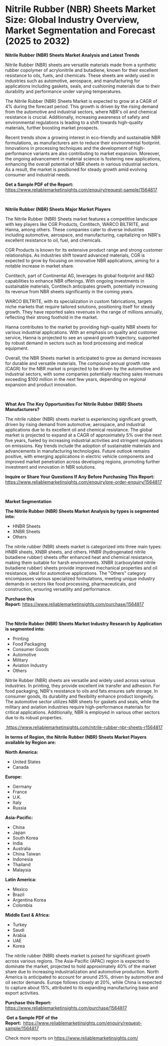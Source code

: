 <p><h1>Nitrile Rubber (NBR) Sheets Market Size: Global Industry Overview, Market Segmentation and Forecast (2025 to 2032)</h1></p><p><strong>Nitrile Rubber (NBR) Sheets Market Analysis and Latest Trends</strong></p>
<p><p>Nitrile Rubber (NBR) sheets are versatile materials made from a synthetic rubber copolymer of acrylonitrile and butadiene, known for their excellent resistance to oils, fuels, and chemicals. These sheets are widely used in industries such as automotive, aerospace, and manufacturing for applications including gaskets, seals, and cushioning materials due to their durability and performance under varying temperatures.</p><p>The Nitrile Rubber (NBR) Sheets Market is expected to grow at a CAGR of 4% during the forecast period. This growth is driven by the rising demand from the automotive and industrial sectors, where NBR's oil and chemical resistance is crucial. Additionally, increasing awareness of safety and environmental regulations is leading to a shift towards high-quality materials, further boosting market prospects.</p><p>Recent trends show a growing interest in eco-friendly and sustainable NBR formulations, as manufacturers aim to reduce their environmental footprint. Innovations in processing techniques and the development of high-performance variants are also contributing to market expansion. Moreover, the ongoing advancement in material science is fostering new applications, enhancing the overall potential of NBR sheets in various industrial sectors. As a result, the market is positioned for steady growth amid evolving consumer and industrial needs.</p></p>
<p><strong>Get a Sample PDF of the Report:&nbsp;</strong> <a href="https://www.reliablemarketinsights.com/enquiry/request-sample/1564817?utm_campaign=3529&utm_medium=2&utm_source=Github&utm_content=ia&utm_term=02042025&utm_id=nitrile-rubber-nbr-sheets">https://www.reliablemarketinsights.com/enquiry/request-sample/1564817</a></p>
<p>&nbsp;</p>
<p><strong>Nitrile Rubber (NBR) Sheets Major Market Players</strong></p>
<p><p>The Nitrile Rubber (NBR) Sheets market features a competitive landscape with key players like CGR Products, Contitech, WARCO BILTRITE, and Hanna, among others. These companies cater to diverse industries including automotive, aerospace, and manufacturing, capitalizing on NBR's excellent resistance to oil, fuel, and chemicals.</p><p>CGR Products is known for its extensive product range and strong customer relationships. As industries shift toward advanced materials, CGR is expected to grow by focusing on innovative NBR applications, aiming for a notable increase in market share.</p><p>Contitech, part of Continental AG, leverages its global footprint and R&D capabilities to enhance NBR offerings. With ongoing investments in sustainable materials, Contitech anticipates growth, potentially increasing its revenue from NBR sheets significantly in the coming years.</p><p>WARCO BILTRITE, with its specialization in custom fabrications, targets niche markets that require tailored solutions, positioning itself for steady growth. They have reported sales revenues in the range of millions annually, reflecting their strong foothold in the market.</p><p>Hanna contributes to the market by providing high-quality NBR sheets for various industrial applications. With an emphasis on quality and customer service, Hanna is projected to see an upward growth trajectory, supported by robust demand in sectors such as food processing and medical equipment.</p><p>Overall, the NBR Sheets market is anticipated to grow as demand increases for durable and versatile materials. The compound annual growth rate (CAGR) for the NBR market is projected to be driven by the automotive and industrial sectors, with some companies potentially reaching sales revenues exceeding $100 million in the next few years, depending on regional expansion and product innovation.</p></p>
<p>&nbsp;</p>
<p><strong>What Are The Key Opportunities For Nitrile Rubber (NBR) Sheets Manufacturers?</strong></p>
<p><p>The nitrile rubber (NBR) sheets market is experiencing significant growth, driven by rising demand from automotive, aerospace, and industrial applications due to its excellent oil and chemical resistance. The global market is projected to expand at a CAGR of approximately 5% over the next five years, fueled by increasing industrial activities and stringent regulations on emissions. Key trends include the adoption of sustainable materials and advancements in manufacturing technologies. Future outlook remains positive, with emerging applications in electric vehicle components and improved market penetration across developing regions, promoting further investment and innovation in NBR solutions.</p></p>
<p><strong>Inquire or Share Your Questions If Any Before Purchasing This Report:</strong> <a href="https://www.reliablemarketinsights.com/enquiry/pre-order-enquiry/1564817?utm_campaign=3529&utm_medium=2&utm_source=Github&utm_content=ia&utm_term=02042025&utm_id=nitrile-rubber-nbr-sheets">https://www.reliablemarketinsights.com/enquiry/pre-order-enquiry/1564817</a></p>
<p>&nbsp;</p>
<p><strong>Market Segmentation</strong></p>
<p><strong>The Nitrile Rubber (NBR) Sheets Market Analysis by types is segmented into:</strong></p>
<p><ul><li>HNBR Sheets</li><li>XNBR Sheets</li><li>Others</li></ul></p>
<p><p>The nitrile rubber (NBR) sheets market is categorized into three main types: HNBR sheets, XNBR sheets, and others. HNBR (hydrogenated nitrile butadiene rubber) sheets offer enhanced heat and chemical resistance, making them suitable for harsh environments. XNBR (carboxylated nitrile butadiene rubber) sheets provide improved mechanical properties and oil resistance, ideal for automotive applications. The "Others" category encompasses various specialized formulations, meeting unique industry demands in sectors like food processing, pharmaceuticals, and construction, ensuring versatility and performance.</p></p>
<p><strong>Purchase this Report:&nbsp;</strong><a href="https://www.reliablemarketinsights.com/purchase/1564817?utm_campaign=3529&utm_medium=2&utm_source=Github&utm_content=ia&utm_term=02042025&utm_id=nitrile-rubber-nbr-sheets">https://www.reliablemarketinsights.com/purchase/1564817</a></p>
<p>&nbsp;</p>
<p><strong>The Nitrile Rubber (NBR) Sheets Market Industry Research by Application is segmented into:</strong></p>
<p><ul><li>Printing</li><li>Food Packaging</li><li>Consumer Goods</li><li>Automotive</li><li>Military</li><li>Aviation Industry</li><li>Others</li></ul></p>
<p><p>Nitrile Rubber (NBR) sheets are versatile and widely used across various industries. In printing, they provide excellent ink transfer and adhesion. For food packaging, NBR's resistance to oils and fats ensures safe storage. In consumer goods, its durability and flexibility enhance product longevity. The automotive sector utilizes NBR sheets for gaskets and seals, while the military and aviation industries require high-performance materials for critical applications. Additionally, NBR is employed in various other sectors due to its robust properties.</p></p>
<p><a href="https://www.reliablemarketinsights.com/nitrile-rubber-nbr-sheets-r1564817?utm_campaign=3529&utm_medium=2&utm_source=Github&utm_content=ia&utm_term=02042025&utm_id=nitrile-rubber-nbr-sheets">&nbsp;https://www.reliablemarketinsights.com/nitrile-rubber-nbr-sheets-r1564817</a></p>
<p><strong>In terms of Region, the Nitrile Rubber (NBR) Sheets Market Players available by Region are:</strong></p>
<p>
    <p> <strong> North America: </strong>
        <ul>
            <li>United States</li>
            <li>Canada</li>
        </ul>
        </p> 
    <p> <strong> Europe: </strong>
        <ul>
            <li>Germany</li>
            <li>France</li>
            <li>U.K.</li>
            <li>Italy</li>
            <li>Russia</li>
        </ul>
        </p> 
    <p> <strong> Asia-Pacific: </strong>
        <ul>
            <li>China</li>
            <li>Japan</li>
            <li>South Korea</li>
            <li>India</li>
            <li>Australia</li>
            <li>China Taiwan</li>
            <li>Indonesia</li>
            <li>Thailand</li>
            <li>Malaysia</li>
        </ul>
        </p> 
    <p> <strong> Latin America: </strong>
        <ul>
            <li>Mexico</li>
            <li>Brazil</li>
            <li>Argentina Korea</li>
            <li>Colombia</li>
        </ul>
        </p> 
    <p> <strong> Middle East & Africa: </strong>
        <ul>
            <li>Turkey</li>
            <li>Saudi</li>
            <li>Arabia</li>
            <li>UAE</li>
            <li>Korea</li>
        </ul>
    </p>
    </p>
<p><p>The nitrile rubber (NBR) sheets market is poised for significant growth across various regions. The Asia-Pacific (APAC) region is expected to dominate the market, projected to hold approximately 40% of the market share due to increasing industrialization and automotive production. North America is anticipated to account for around 25%, driven by automotive and oil sector demands. Europe follows closely at 20%, while China is expected to capture about 15%, attributed to its expanding manufacturing base and export activities.</p></p>
<p><strong>Purchase this Report: </strong><a href="https://www.reliablemarketinsights.com/purchase/1564817?utm_campaign=3529&utm_medium=2&utm_source=Github&utm_content=ia&utm_term=02042025&utm_id=nitrile-rubber-nbr-sheets">https://www.reliablemarketinsights.com/purchase/1564817</a></p>
<p>&nbsp;<strong>Get a Sample PDF of the Report:&nbsp;&nbsp;</strong><a href="https://www.reliablemarketinsights.com/enquiry/request-sample/1564817?utm_campaign=3529&utm_medium=2&utm_source=Github&utm_content=ia&utm_term=02042025&utm_id=nitrile-rubber-nbr-sheets">https://www.reliablemarketinsights.com/enquiry/request-sample/1564817</a></p>
<p><strong></strong></p>
<p>Check more reports on <a href="https://www.reliablemarketinsights.com/?utm_campaign=3529&utm_medium=2&utm_source=Github&utm_content=ia&utm_term=02042025&utm_id=nitrile-rubber-nbr-sheets">https://www.reliablemarketinsights.com/</a></p>